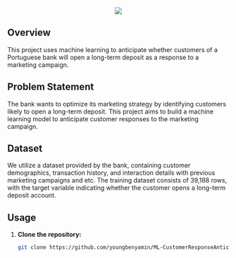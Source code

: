 <div align="center">
    <a href="https://git.io/typing-svg">
        <img src="https://readme-typing-svg.demolab.com?font=Roboto+Slab&color=%23FFA500&size=30&center=true&vCenter=true&width=800&lines=Customer Response Anticipation for Long-Term Deposit Marketing Campaign">
    </a>
</div>



## Overview

This project uses machine learning to anticipate whether customers of a Portuguese bank will open a long-term deposit as a response to a marketing campaign.

## Problem Statement

The bank wants to optimize its marketing strategy by identifying customers likely to open a long-term deposit. This project aims to build a machine learning model to anticipate customer responses to the marketing campaign.

## Dataset

We utilize a dataset provided by the bank, containing customer demographics, transaction history, and interaction details with previous marketing campaigns and etc. The training dataset consists of 39,188 rows, with the target variable indicating whether the customer opens a long-term deposit account.

## Usage

1. **Clone the repository:**
   ```bash
   git clone https://github.com/youngbenyamin/ML-CustomerResponseAnticipator.git
